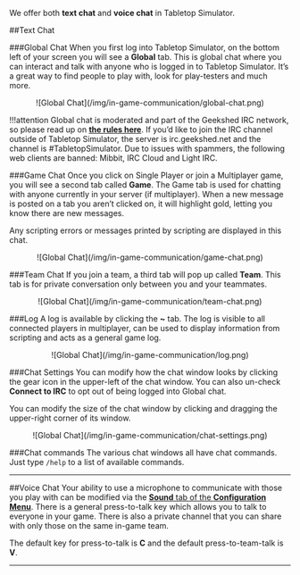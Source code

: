 We offer both **text chat** and **voice chat** in Tabletop Simulator.

##Text Chat

###Global Chat
When you first log into Tabletop Simulator, on the bottom left of your screen you will see a **Global** tab. This is global chat where you can interact and talk with anyone who is logged in to Tabletop Simulator. It’s a great way to find people to play with, look for play-testers and much more.

<center>![Global Chat](/img/in-game-communication/global-chat.png)</center>

!!!attention
    Global chat is moderated and part of the Geekshed IRC network, so please read up on [**the rules here**](chat-rules.md). If you’d like to join the IRC channel outside of Tabletop Simulator, the server is irc.geekshed.net and the channel is #TabletopSimulator. Due to issues with spammers, the following web clients are banned: Mibbit, IRC Cloud and Light IRC.

###Game Chat
Once you click on Single Player or join a Multiplayer game, you will see a second tab called **Game**. The Game tab is used for chatting with anyone currently in your server (if multiplayer). When a new message is posted on a tab you aren’t clicked on, it will highlight gold, letting you know there are new messages.

Any scripting errors or messages printed by scripting are displayed in this chat.

<center>![Global Chat](/img/in-game-communication/game-chat.png)</center>

###Team Chat
If you join a team, a third tab will pop up called **Team**. This tab is for private conversation only between you and your teammates.

<center>![Global Chat](/img/in-game-communication/team-chat.png)</center>

###Log
A log is available by clicking the **~** tab. The log is visible to all connected players in multiplayer, can be used to display information from scripting and acts as a general game log.

<center>![Global Chat](/img/in-game-communication/log.png)</center>

###Chat Settings
You can modify how the chat window looks by clicking the gear icon in the upper-left of the chat window. You can also un-check **Connect to IRC** to opt out of being logged into Global chat.

You can modify the size of the chat window by clicking and dragging the upper-right corner of its window.

<center>![Global Chat](/img/in-game-communication/chat-settings.png)</center>

###Chat commands
The various chat windows all have chat commands. Just type `/help` to a list of available commands.

---


##Voice Chat
Your ability to use a microphone to communicate with those you play with can be modified via the [**Sound** tab of the **Configuration Menu**](configuration-menu#sound). There is a general press-to-talk key which allows you to talk to everyone in your game. There is also a private channel that you can share with only those on the same in-game team.

The default key for press-to-talk is **C** and the default press-to-team-talk is **V**.

---
